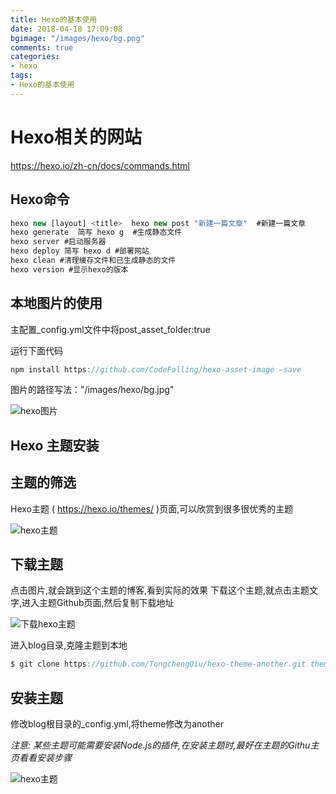 ```yaml
---
title: Hexo的基本使用
date: 2018-04-18 17:09:08
bgimage: "/images/hexo/bg.png"
comments: true
categories:
- hexo
tags:
- Hexo的基本使用
---
```

# Hexo相关的网站
https://hexo.io/zh-cn/docs/commands.html
## Hexo命令

```javascript
hexo new [layout] <title>  hexo new post "新建一篇文章"  #新建一篇文章
hexo generate  简写 hexo g  #生成静态文件
hexo server #启动服务器
hexo deploy 简写 hexo d #部署网站
hexo clean #清理缓存文件和已生成静态的文件
hexo version #显示hexo的版本
```

## 本地图片的使用
主配置_config.yml文件中将post_asset_folder:true

运行下面代码

```javascript
npm install https://github.com/CodeFalling/hexo-asset-image –save
```

图片的路径写法："/images/hexo/bg.jpg"

![hexo图片](/images/hexo/hexoimg.png)

## Hexo 主题安装
## 主题的筛选

Hexo主题 ( https://hexo.io/themes/ )页面,可以欣赏到很多很优秀的主题

![hexo主题](/images/hexo/hexotheme.png)

## 下载主题

点击图片,就会跳到这个主题的博客,看到实际的效果
下载这个主题,就点击主题文字,进入主题Github页面,然后复制下载地址

![下载hexo主题](/images/hexo/downloadtheme.png)

进入blog目录,克隆主题到本地

```javascript
$ git clone https://github.com/TongchengQiu/hexo-theme-another.git themes/another
```

## 安装主题

修改blog根目录的_config.yml,将theme修改为another

*注意: 某些主题可能需要安装Node.js的插件,在安装主题时,最好在主题的Githu主页看看安装步骤*

![hexo主题](/images/hexo/edittheme.png)